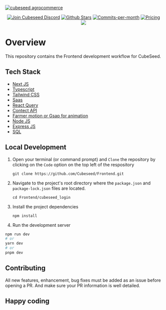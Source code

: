<a href="https://cubeseed.com.ng/"><img src="https://github.com/KrownWealth/Frontend/assets/25585850/65307db6-f1ea-4376-869b-5c2e0d450592" alt="cubeseed agrocommerce" /></a>

<p align="center">
   <a href="https://discord.gg/JPBmEcKmpY"><img src="https://img.shields.io/badge/Discord-discord.gg%2FCubeseed-%234A154" alt="Join Cubeseed Discord"></a>
   <a href="https://github.com/cubeseed/Frontend/stargazers"><img src="https://img.shields.io/github/stars/cubeseed/Frontend" alt="Github Stars"></a>
   <a href="https://github.com/cubeseed/Frontend/pulse"><img src="https://img.shields.io/github/commit-activity/m/cubeseed/Frontend" alt="Commits-per-month"></a>
   <a href="https://cal.com/pricing"><img src="https://img.shields.io/badge/Pricing-Free-brightgreen" alt="Pricing"></a>
   <a href="https://github.com/cubeseed/Frontend/issues?q=is:issue+is:open+label:%22%F0%9F%99%8B%F0%9F%8F%BB%E2%80%8D%E2%99%82%EF%B8%8Fhelp+wanted%22"><img src="https://img.shields.io/badge/Help%20Wanted-Contribute-blue"></a>
</p>


# Overview

This repository contains the Frontend development workflow for CubeSeed.

## Tech Stack
 * [Next JS](https://nextjs.org/ )
 * [Typescript](https://www.typescriptlang.org/)
 * [Tailwind CSS](https://tailwindcss.com/)
 * [Saas](https://sass-lang.com/)
 * [React Query](https://tanstack.com/query/v3/)
 * [Contect API](https://react.dev/reference/react/useContext)
 * [Farmer motion or Gsap for animation](https://www.framer.com/motion/)
 * [Node JS](https://nodejs.org/en/docs)
 * [Express JS](https://expressjs.com/en/guide/routing.html)
 * [SQL](https://sql-academy.org/en)

## Local Development
1. Open your terminal (or command prompt) and `Clone` the repository by clicking on the `Code` option on the top left of the respository
   
   `git clone https://github.com/Cubeseed/Frontend.git`

4. Navigate to the project's root directory where the `package.json` and `package-lock.json` files are located.
   
   `cd Frontend/cubeseed_login `
   
5. Install the project dependencies
   
   `npm install`
   
7. Run the development server
   

```bash
npm run dev
# or
yarn dev
# or
pnpm dev
```

## Contributing
 All new features, enhancement, bug fixes must be added as an issue before opening a PR. And make sure your PR information is well detailed.

## Happy coding


